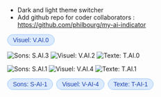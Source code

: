 - Dark and light theme switcher
- Add github repo for coder collaborators : https://github.com/philbourg/my-ai-indicator

<div style="display: inline-flex; gap: 8px; font-family: sans-serif;">
  <span style="background-color: #dbeafe; color: #1e40af; border: 1px solid #93c5fd; padding: 4px 12px; border-radius: 9999px; font-size: 14px; font-weight: 500;">
    Visuel: V.AI.0
  </span>
</div>

![Sons: S.AI.3](https://img.shields.io/badge/Sons-S.AI.3-blue) ![Visuel: V.AI.2](https://img.shields.io/badge/Visuel-V.AI.2-blue) ![Texte: T.AI.0](https://img.shields.io/badge/Texte-T.AI.0-blue)

![Sons: S.AI.1](https://img.shields.io/badge/Sons-S.AI.1-blue) ![Visuel: V.AI.4](https://img.shields.io/badge/Visuel-V.AI.4-blue) ![Texte: T.AI.1](https://img.shields.io/badge/Texte-T.AI.1-blue)

<div style="display: inline-flex; gap: 8px; font-family: sans-serif;">
  <span style="background-color: #dbeafe; color: #1e40af; border: 1px solid #93c5fd; padding: 4px 12px; border-radius: 9999px; font-size: 14px; font-weight: 500;">
    Sons: S-AI-1
  </span>
  <span style="background-color: #dbeafe; color: #1e40af; border: 1px solid #93c5fd; padding: 4px 12px; border-radius: 9999px; font-size: 14px; font-weight: 500;">
    Visuel: V-AI-4
  </span>
  <span style="background-color: #dbeafe; color: #1e40af; border: 1px solid #93c5fd; padding: 4px 12px; border-radius: 9999px; font-size: 14px; font-weight: 500;">
    Texte: T-AI-1
  </span>
</div>
